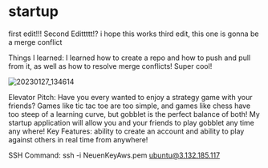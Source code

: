 # startup
first edit!!!
Second Edittttt!? i hope this works
third edit, this one is gonna be a merge conflict 

Things I learned:
I learned how to create a repo and how to push and pull from it, as well as how to resolve merge conflicts! Super cool!

![20230127_134614](https://user-images.githubusercontent.com/122322676/215194023-9445ce16-75c3-43d5-8e69-685200cc5bfd.jpg)


Elevator Pitch:
Have you every wanted to enjoy a strategy game with your friends? Games like tic tac toe are too simple, and games like chess have too steep of a learning curve, but gobblet is the perfect balance of both! My startup application will allow you and your friends to play gobblet any time any where!
Key Features:
ability to create an account and ability to play against others in real time from anywhere!

SSH Command:
ssh -i NeuenKeyAws.pem ubuntu@3.132.185.117
